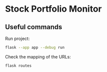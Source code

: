 # Stock Portfolio Monitor

## Useful commands
Run project:
```bash
flask --app app --debug run
```

Check the mapping of the URLs:
```bash
flask routes
```